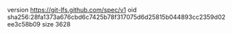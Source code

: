 version https://git-lfs.github.com/spec/v1
oid sha256:28fa1373a676cbd6c7425b78f317075d6d25815b044893cc2359d02ee3c58b09
size 3628
